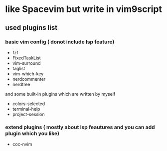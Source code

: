 # like Spacevim but write in vim9script

## used plugins list

### basic vim config ( donot include lsp feature)
- fzf
- FixedTaskList
- vim-surround
- taglist
- vim-which-key
- nerdcommenter
- nerdtree

and some built-in plugins which are written by myself

- colors-selected
- terminal-help
- project-session

### extend  plugins ( mostly about lsp feautures and you can add plugin which you like)

- coc-nvim
